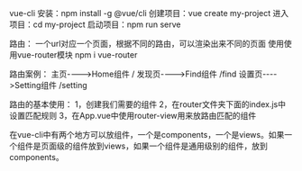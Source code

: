 vue-cli
    安装：npm install -g @vue/cli
    创建项目：vue create my-project
    进入项目：cd my-project
    启动项目：npm run serve

路由：
    一个url对应一个页面，根据不同的路由，可以渲染出来不同的页面
    使用使用vue-router模块  npm i vue-router

路由案例：
    主页---->Home组件    /
    发现页---->Find组件   /find
    设置页---->Setting组件  /setting

路由的基本使用：
    1，创建我们需要的组件
    2，在router文件夹下面的index.js中设置匹配规则
    3，在App.vue中使用router-view用来放路由匹配的组件

在vue-cli中有两个地方可以放组件，一个是components，一个是views。如果一个组件是页面级的组件放到views，如果一个组件是通用级别的组件，放到components。














